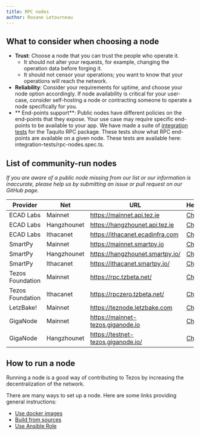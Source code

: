 ```yaml
---
title: RPC nodes
author: Roxane Letourneau
---
```


## What to consider when choosing a node

- **Trust**: Choose a node that you can trust the people who operate it.
    - It should not alter your requests, for example, changing the operation data before forging it.
    - It should not censor your operations; you want to know that your operations will reach the network.
- **Reliability**: Consider your requirements for uptime, and choose your node option accordingly. If node availability is critical for your user-case,  consider self-hosting a node or contracting someone to operate a node specifically for you.
- ** End-points support**: Public nodes have different policies on the end-points that they expose. Your use case may require specific end-points to be available to your app. We have made a suite of [integration tests](rpc_nodes_integration_test.md) for the Taquito RPC package. These tests show what RPC end-points are available on a given node. These tests are available here: integration-tests/rpc-nodes.spec.ts.

## List of community-run nodes

*If you are aware of a public node missing from our list or our information is inaccurate, please help us by submitting an issue or pull request on our GitHub page.*

| Provider         | Net         | URL                                | Header      |  
|------------------|-------------|------------------------------------|-------|
| ECAD Labs        | Mainnet     | https://mainnet.api.tez.ie         | [Check](https://mainnet.api.tez.ie/chains/main/blocks/head/header)      |
| ECAD Labs        | Hangzhounet | https://hangzhounet.api.tez.ie     | [Check](https://hangzhounet.api.tez.ie/chains/main/blocks/head/header)     |
| ECAD Labs        | Ithacanet   | https://ithacanet.ecadinfra.com    | [Check](https://ithacanet.ecadinfra.com/chains/main/blocks/head/header)      |
| SmartPy          | Mainnet     | https://mainnet.smartpy.io         |  [Check](https://mainnet.smartpy.io/chains/main/blocks/head/header)     |
| SmartPy          | Hangzhounet | https://hangzhounet.smartpy.io/    | [Check](https://hangzhounet.smartpy.io/chains/main/blocks/head/header)      |
| SmartPy          | Ithacanet   | https://ithacanet.smartpy.io/      | [Check](https://ithacanet.smartpy.io/chains/main/blocks/head/header)    |
| Tezos Foundation | Mainnet     | https://rpc.tzbeta.net/            | [Check](https://rpc.tzbeta.net/chains/main/blocks/head/header)      |
| Tezos Foundation | Ithacanet   | https://rpczero.tzbeta.net/        | [Check](https://rpczero.tzbeta.net/chains/main/blocks/head/header)      |
| LetzBake!        | Mainnet     | https://teznode.letzbake.com       |  [Check](https://teznode.letzbake.com/chains/main/blocks/head/header)     |
| GigaNode         | Mainnet     | https://mainnet-tezos.giganode.io  |  [Check](https://mainnet-tezos.giganode.io/chains/main/blocks/head/header)     |
| GigaNode         | Hangzhounet | https://testnet-tezos.giganode.io/ | [Check](https://testnet-tezos.giganode.io/chains/main/blocks/head/header)      |


## How to run a node

Running a node is a good way of contributing to Tezos by increasing the decentralization of the network.

There are many ways to set up a node. Here are some links providing general instructions:

- [Use docker images](https://tezos.gitlab.io/introduction/howtoget.html#docker-images)
- [Build from sources](https://tezos.gitlab.io/introduction/howtoget.html#docker-images)
- [Use Ansible Role](https://github.com/ecadlabs/ansible-role-tezos-node/blob/master/README.md)

